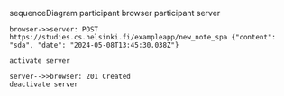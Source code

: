sequenceDiagram
    participant browser
    participant server

    browser->>server: POST https://studies.cs.helsinki.fi/exampleapp/new_note_spa {"content": "sda", "date": "2024-05-08T13:45:30.038Z"}

    activate server
    
    server-->>browser: 201 Created
    deactivate server

    